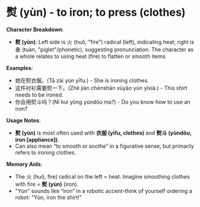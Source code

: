 # **熨 (yùn) - to iron; to press (clothes)**

**Character Breakdown**:  
- **熨 (yùn)**: Left side is 火 (huǒ, "fire") radical (left), indicating heat; right is 彖 (tuàn, "piglet"/phonetic), suggesting pronunciation. The character as a whole relates to using heat (fire) to flatten or smooth items.

**Examples**:  
- 她在熨衣服。(Tā zài yùn yīfu.) - She is ironing clothes.  
- 这件衬衫需要熨一下。(Zhè jiàn chènshān xūyào yùn yíxià.) - This shirt needs to be ironed.  
- 你会用熨斗吗？(Nǐ huì yòng yùndǒu ma?) - Do you know how to use an iron?

**Usage Notes**:  
- **熨 (yùn)** is most often used with **衣服 (yīfu, clothes)** and **熨斗 (yùndǒu, iron [appliance])**.  
- Can also mean “to smooth or soothe” in a figurative sense, but primarily refers to ironing clothes.

**Memory Aids**:  
- The 火 (huǒ, fire) radical on the left = heat. Imagine smoothing clothes with fire = **熨 (yùn)** (iron).  
- "Yùn" sounds like “iron” in a robotic accent-think of yourself ordering a robot: "Yùn, iron the shirt!"
